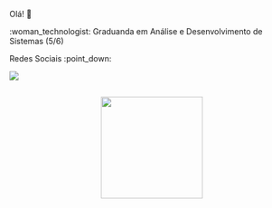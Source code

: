 
 Olá! 👋
 <p>:woman_technologist: Graduanda em Análise e Desenvolvimento de Sistemas (5/6)</p>
  
  <p>Redes Sociais :point_down: </p>
  <a href="https://www.linkedin.com/in/leticiasantosgonc/"><img src="https://img.shields.io/badge/LinkedIn-0077B5?style=flat&logo=appveyor&logo=linkedin&logoColor=white"></a>

##

<div align="center">
  <a href="https://github.com/leticiasantosgonc"><img height="180em" src="https://github-readme-stats.vercel.app/api?username=leticiasantosgonc&show_icons=true&theme=tokyonight&include_all_commits=true&count_private=true"/> </a>
</div>
